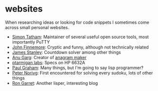 # websites
When researching ideas or looking for code snippets I sometimes come across small personal websites. 

* [Simon Tatham](https://www.chiark.greenend.org.uk/~sgtatham/): Maintainer of several useful open source tools, most importantly PuTTY
* [John Finnemore](http://johnfinnemore.blogspot.com/): Cryptic and funny, although not technically related
* [James Stanley](https://incoherency.co.uk/blog/): Countdown solver among other things
* [Anu Garg](https://wordsmith.org/anu/index.html): Creator of [anagram maker](https://wordsmith.org/anagram/)
* [ptarmigan labs](https://ptarmiganlabs.com/): Specs on HP 6632A
* [Paul Graham](http://www.paulgraham.com/index.html): Many things, but I'm going to say lisp programmer?
* [Peter Norivg](http://www.norvig.com/): First encountered for solving every sudoku, lots of other things
* [Ron Garret](http://rongarret.info/): Another lisper, interesting blog
